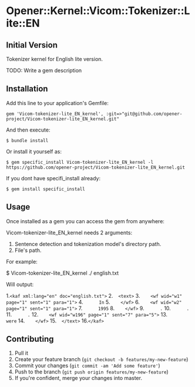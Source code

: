 # Opener::Kernel::Vicom::Tokenizer::Lite::EN

## Initial Version

Tokenizer kernel for English lite version.

TODO: Write a gem description

## Installation

Add this line to your application's Gemfile:

    gem 'Vicom-tokenizer-lite_EN_kernel', :git=>"git@github.com/opener-project/Vicom-tokenizer-lite_EN_kernel.git"

And then execute:

    $ bundle install

Or install it yourself as:

    $ gem specific_install Vicom-tokenizer-lite_EN_kernel -l https://github.com/opener-project/Vicom-tokenizer-lite_EN_kernel.git


If you dont have specifi_install already:

    $ gem install specific_install

## Usage

Once installed as a gem you can access the gem from anywhere:

Vicom-tokenizer-lite_EN_kernel needs 2 arguments:

1. Sentence detection and tokenization model's directory path.
2. File's path.


For example:

$ Vicom-tokenizer-lite_EN_kernel ./ english.txt

Will output:

 1.`<kaf xml:lang="en" doc="english.txt">`
 2.`  <text>`
 3.`    <wf wid="w1" page="1" sent="1" para="1">`
 4.`      In`
 5.`    </wf>`
 6.`    <wf wid="w2" page="1" sent="1" para="1">`
 7.`      1995`
 8.`    </wf>`
 9.`      .`
10.`      .`
11.`      .`
12.`    <wf wid="w196" page="1" sent="7" para="5">`
13.`      were`
14.`    </wf>`
15.`  </text>`
16.`</kaf>`


## Contributing

1. Pull it
2. Create your feature branch (`git checkout -b features/my-new-feature`)
3. Commit your changes (`git commit -am 'Add some feature'`)
4. Push to the branch (`git push origin features/my-new-feature`)
5. If you're confident, merge your changes into master.
